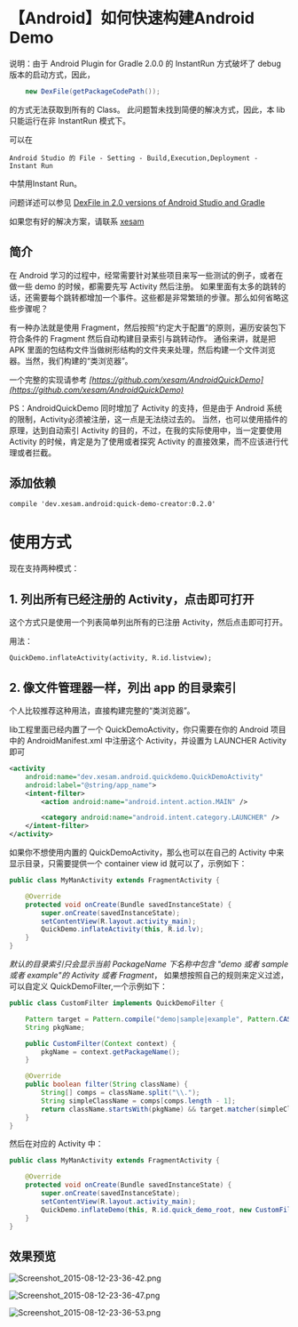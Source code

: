 # 【Android】如何快速构建Android Demo

说明：由于 Android Plugin for Gradle 2.0.0 的 InstantRun 方式破坏了 debug 版本的启动方式，因此，

```java
    new DexFile(getPackageCodePath());
```

的方式无法获取到所有的 Class。
此问题暂未找到简便的解决方式，因此，本 lib 只能运行在非 InstantRun 模式下。

可以在

    Android Studio 的 File - Setting - Build,Execution,Deployment - Instant Run

中禁用Instant Run。

问题详述可以参见 [DexFile in 2.0 versions of Android Studio and Gradle](http://stackoverflow.com/questions/36572515/dexfile-in-2-0-versions-of-android-studio-and-gradle/36594966#36594966)

如果您有好的解决方案，请联系 [xesam](http://xesam.github.io/about/)

## 简介

在 Android 学习的过程中，经常需要针对某些项目来写一些测试的例子，或者在做一些 demo 的时候，都需要先写 Activity 然后注册。
如果里面有太多的跳转的话，还需要每个跳转都增加一个事件。这些都是非常繁琐的步骤。那么如何省略这些步骤呢？

有一种办法就是使用 Fragment，然后按照“约定大于配置”的原则，遍历安装包下符合条件的 Fragment 然后自动构建目录索引与跳转动作。
通俗来讲，就是把 APK 里面的包结构文件当做树形结构的文件夹来处理，然后构建一个文件浏览器。当然，我们构建的“类浏览器”。

一个完整的实现请参考 *[https://github.com/xesam/AndroidQuickDemo](https://github.com/xesam/AndroidQuickDemo)*

PS：AndroidQuickDemo 同时增加了 Activity 的支持，但是由于 Android 系统的限制，Activity必须被注册，这一点是无法绕过去的。
当然，也可以使用插件的原理，达到自动索引 Activity 的目的，不过，在我的实际使用中，当一定要使用 Activity 的时候，肯定是为了使用或者探究 Activity 的直接效果，而不应该进行代理或者拦截。

## 添加依赖

    compile 'dev.xesam.android:quick-demo-creator:0.2.0'

# 使用方式

现在支持两种模式：

## 1. 列出所有已经注册的 Activity，点击即可打开
这个方式只是使用一个列表简单列出所有的已注册 Activity，然后点击即可打开。

用法：

    QuickDemo.inflateActivity(activity, R.id.listview);

## 2. 像文件管理器一样，列出 app 的目录索引

个人比较推荐这种用法，直接构建完整的“类浏览器”。

lib工程里面已经内置了一个 QuickDemoActivity，你只需要在你的 Android 项目中的 AndroidManifest.xml 中注册这个 Activity，并设置为 LAUNCHER Activity 即可

```xml
<activity
    android:name="dev.xesam.android.quickdemo.QuickDemoActivity"
    android:label="@string/app_name">
    <intent-filter>
        <action android:name="android.intent.action.MAIN" />

        <category android:name="android.intent.category.LAUNCHER" />
    </intent-filter>
</activity>
```

如果你不想使用内置的 QuickDemoActivity，那么也可以在自己的 Activity 中来显示目录，只需要提供一个 container view id 就可以了，示例如下：

```java
public class MyManActivity extends FragmentActivity {

    @Override
    protected void onCreate(Bundle savedInstanceState) {
        super.onCreate(savedInstanceState);
        setContentView(R.layout.activity_main);
        QuickDemo.inflateActivity(this, R.id.lv);
    }
}

```

*默认的目录索引只会显示当前 PackageName 下名称中包含 "demo 或者 sample 或者 example"的 Activity 或者 Fragment*，
如果想按照自己的规则来定义过滤，可以自定义 QuickDemoFilter,一个示例如下：

```java
public class CustomFilter implements QuickDemoFilter {

    Pattern target = Pattern.compile("demo|sample|example", Pattern.CASE_INSENSITIVE);
    String pkgName;

    public CustomFilter(Context context) {
        pkgName = context.getPackageName();
    }

    @Override
    public boolean filter(String className) {
        String[] comps = className.split("\\.");
        String simpleClassName = comps[comps.length - 1];
        return className.startsWith(pkgName) && target.matcher(simpleClassName).find() && simpleClassName.indexOf("$") == -1;
    }
}
```

然后在对应的 Activity 中：

```java
public class MyManActivity extends FragmentActivity {

    @Override
    protected void onCreate(Bundle savedInstanceState) {
        super.onCreate(savedInstanceState);
        setContentView(R.layout.activity_main);
        QuickDemo.inflateDemo(this, R.id.quick_demo_root, new CustomFilter(this));
    }
}

```

## 效果预览

![Screenshot_2015-08-12-23-36-42.png](https://github.com/xesam/AndroidQuickDemo/raw/master/Screenshot_2015-08-12-23-36-42.png)

![Screenshot_2015-08-12-23-36-47.png](https://github.com/xesam/AndroidQuickDemo/raw/master/Screenshot_2015-08-12-23-36-47.png)

![Screenshot_2015-08-12-23-36-53.png](https://github.com/xesam/AndroidQuickDemo/blob/master/Screenshot_2015-08-12-23-36-53.png)

